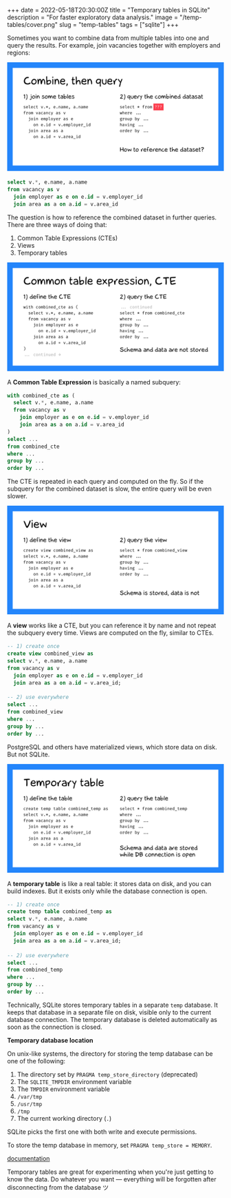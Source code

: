 +++
date = 2022-05-18T20:30:00Z
title = "Temporary tables in SQLite"
description = "For faster exploratory data analysis."
image = "/temp-tables/cover.png"
slug = "temp-tables"
tags = ["sqlite"]
+++

Sometimes you want to combine data from multiple tables into one and query the results. For example, join vacancies together with employers and regions:

![Combine, then query](combine-then-query.png)

```sql
select v.*, e.name, a.name
from vacancy as v
  join employer as e on e.id = v.employer_id
  join area as a on a.id = v.area_id
```

The question is how to reference the combined dataset in further queries. There are three ways of doing that:

1. Common Table Expressions (CTEs)
2. Views
3. Temporary tables

![CTE](cte.png)

A **Common Table Expression** is basically a named subquery:

```sql
with combined_cte as (
  select v.*, e.name, a.name
  from vacancy as v
    join employer as e on e.id = v.employer_id
    join area as a on a.id = v.area_id
)
select ...
from combined_cte
where ...
group by ...
order by ...
```

The CTE is repeated in each query and computed on the fly. So if the subquery for the combined dataset is slow, the entire query will be even slower.

![View](view.png)

A **view** works like a CTE, but you can reference it by name and not repeat the subquery every time. Views are computed on the fly, similar to CTEs.

```sql
-- 1) create once
create view combined_view as
select v.*, e.name, a.name
from vacancy as v
  join employer as e on e.id = v.employer_id
  join area as a on a.id = v.area_id;

-- 2) use everywhere
select ...
from combined_view
where ...
group by ...
order by ...
```

PostgreSQL and others have materialized views, which store data on disk. But not SQLite.

![Temporary table](temp-table.png)

A **temporary table** is like a real table: it stores data on disk, and you can build indexes. But it exists only while the database connection is open.

```sql
-- 1) create once
create temp table combined_temp as
select v.*, e.name, a.name
from vacancy as v
  join employer as e on e.id = v.employer_id
  join area as a on a.id = v.area_id;

-- 2) use everywhere
select ...
from combined_temp
where ...
group by ...
order by ...
```

Technically, SQLite stores temporary tables in a separate `temp` database. It keeps that database in a separate file on disk, visible only to the current database connection. The temporary database is deleted automatically as soon as the connection is closed.

<div class="boxed">
<p><strong>Temporary database location</strong></p>

On unix-like systems, the directory for storing the temp database can be one of the following:

1. The directory set by `PRAGMA temp_store_directory` (deprecated)
2. The `SQLITE_TMPDIR` environment variable
3. The `TMPDIR` environment variable
4. `/var/tmp`
5. `/usr/tmp`
6. `/tmp`
7. The current working directory (`.`)

SQLite picks the first one with both write and execute permissions.

To store the temp database in memory, set `PRAGMA temp_store = MEMORY`.

[documentation](https://sqlite.org/tempfiles.html)

</div>

Temporary tables are great for experimenting when you're just getting to know the data. Do whatever you want — everything will be forgotten after disconnecting from the database ツ

